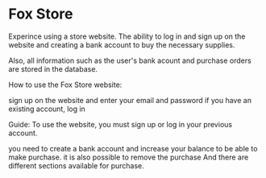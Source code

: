 # Fox Store

Experince using a store website.
The ability to log in and sign up on the website and 
creating a bank account to buy the necessary supplies.

Also, all information such as the user's bank acount and
purchase orders are stored in the database.

How to use the Fox Store website:

sign up on the website and enter your email and password
if you have an existing account, log in

Guide: To use the website, you must sign up or log in your previous account.

you need to create a bank account and increase your balance to be able to make purchase.
it is also possible to remove the purchase
And there are different sections available for purchase.